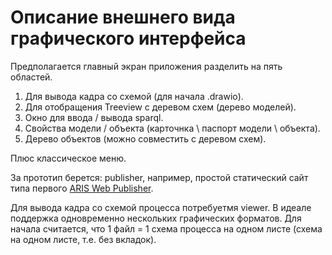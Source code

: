 # Описание внешнего вида графического интерфейса
Предполагается главный экран приложения разделить на пять областей. 

1. Для вывода кадра со схемой (для начала .drawio). 
2. Для отобращения Treeview с деревом схем (дерево моделей). 
3. Окно для ввода / вывода sparql. 
4. Свойства модели / объекта (карточнка \ паспорт модели \ объекта). 
5. Дерево объектов (можно совместить с деревом схем). 

Плюс классическое меню.

За прототип берется: publisher, например, простой статический сайт типа первого [ARIS Web Publisher](http://www.bpm.processoffice.ru/). 

Для вывода кадра со схемой процесса потребуетмя viewer. В идеале поддержка одновременно нескольких графических форматов. Для начала считается, что 1 файл = 1 схема процесса на одном листе (схема на одном листе, т.е. без вкладок).

